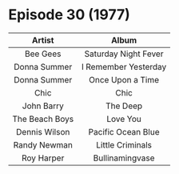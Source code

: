 # Episode 30 (1977)

| Artist | Album |
| :---: | :---: |
| Bee Gees | Saturday Night Fever |
| Donna Summer | I Remember Yesterday |
| Donna Summer | Once Upon a Time |
| Chic | Chic |
| John Barry | The Deep |
| The Beach Boys | Love You |
| Dennis Wilson | Pacific Ocean Blue |
| Randy Newman | Little Criminals |
| Roy Harper | Bullinamingvase |
